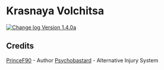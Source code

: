 # Krasnaya Volchitsa
[![Change log Version 1.4.0a](https://img.shields.io/badge/Version-1.4.0a-white?style=plastic&logo=github&labelColor=black&color=teal)](ChangeLog.md)

## Credits
[PrinceF90](https://github.com/NikolaiF90) - Author 
[Psychobastard](https://forums.bohemia.net/profile/762318-psychobastard/) - Alternative Injury System 
